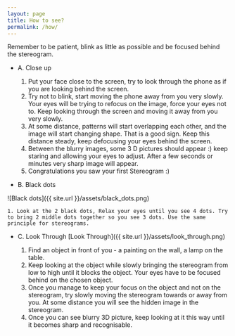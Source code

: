 ```yaml
---
layout: page
title: How to see?
permalink: /how/
---
```




Remember to be patient, blink as little as possible and be focused behind the stereogram.

* A. Close up
	1. Put your face close to the screen, try to look through the phone as if you are looking behind the screen.
	2. Try not to blink, start moving the phone away from you very slowly. Your eyes will be trying to refocus on the image, force your eyes not to. Keep looking through the screen and moving it away from you very slowly.
	3. At some distance, patterns will start overlapping each other, and the image will start changing shape. That is a good sign. Keep this distance steady, keep defocusing your eyes behind the screen.
	4. Between the blurry images, some 3 D pictures should appear :) keep staring and allowing your eyes to adjust. After a few seconds or minutes very sharp image will appear.
	5. Congratulations you saw your first Stereogram :)

* B. Black dots

![Black dots]({{ site.url }}/assets/black_dots.png)

	1. Look at the 2 black dots, Relax your eyes until you see 4 dots. Try to bring 2 middle dots together so you see 3 dots. Use the same principle for stereograms.

* 	C. Look Through 
[Look Through]({{ site.url }}/assets/look_through.png)



	1. Find an object in front of you - a painting on the wall, a lamp on the table.
	2. Keep looking at the object while slowly bringing the stereogram from low to high until it blocks the object. Your eyes have to be focused behind on the chosen object.
	3. Once you manage to keep your focus on the object and not on the stereogram, try slowly moving the stereogram towards or away from you. At some distance you will see the hidden image in the stereogram.
	4. Once you can see blurry 3D picture, keep looking at it this way until it becomes sharp and recognisable.